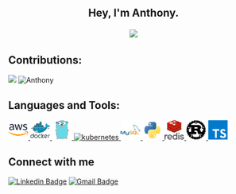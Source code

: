 ## <p align="center">Hey, I'm Anthony.</p>

<p align="center">
    <img src="https://readme-typing-svg.herokuapp.com?color=E4832f&width=380&height=45&lines=Gopher;Blockchain+Enthusiast;Rustacean.&center=true"></a>
</p>

<h2 align="left">Contributions:</h3>

<p align= "left">	
  <img src="https://github-readme-streak-stats.herokuapp.com/?user=anthonyoliai&show_icons=true&theme=onedark" width=48% />
  <img src="https://github-readme-stats.vercel.app/api?username=anthonyoliai&show_icons=true&locale=en&theme=cobalt" width=46% alt="Anthony" />
</p>

<h2 align="left">Languages and Tools:</h3>
<p align="left"> <a href="https://aws.amazon.com" target="_blank" rel="noreferrer"> <img src="https://raw.githubusercontent.com/devicons/devicon/master/icons/amazonwebservices/amazonwebservices-original-wordmark.svg" alt="aws" width="40" height="40"/> </a> <a href="https://www.docker.com/" target="_blank" rel="noreferrer"> <img src="https://raw.githubusercontent.com/devicons/devicon/master/icons/docker/docker-original-wordmark.svg" alt="docker" width="40" height="40"/> </a> <a href="https://golang.org" target="_blank" rel="noreferrer"> <img src="https://raw.githubusercontent.com/devicons/devicon/master/icons/go/go-original.svg" alt="go" width="40" height="40"/> </a> <a href="https://kubernetes.io" target="_blank" rel="noreferrer"> <img src="https://www.vectorlogo.zone/logos/kubernetes/kubernetes-icon.svg" alt="kubernetes" width="40" height="40"/> </a> <a href="https://www.mysql.com/" target="_blank" rel="noreferrer"> <img src="https://raw.githubusercontent.com/devicons/devicon/master/icons/mysql/mysql-original-wordmark.svg" alt="mysql" width="40" height="40"/> </a> <a href="https://www.python.org" target="_blank" rel="noreferrer"> <img src="https://raw.githubusercontent.com/devicons/devicon/master/icons/python/python-original.svg" alt="python" width="40" height="40"/> </a> <a href="https://redis.io" target="_blank" rel="noreferrer"> <img src="https://raw.githubusercontent.com/devicons/devicon/master/icons/redis/redis-original-wordmark.svg" alt="redis" width="40" height="40"/> </a> <a href="https://www.rust-lang.org" target="_blank" rel="noreferrer"> <img src="https://raw.githubusercontent.com/devicons/devicon/master/icons/rust/rust-plain.svg" alt="rust" width="40" height="40"/> </a> <a href="https://www.typescriptlang.org/" target="_blank" rel="noreferrer"> <img src="https://raw.githubusercontent.com/devicons/devicon/master/icons/typescript/typescript-original.svg" alt="typescript" width="40" height="40"/> </a> </p>


## Connect with me

[![Linkedin Badge](https://img.shields.io/badge/-AnthonyOliai-blue?style=flat-square&logo=Linkedin&logoColor=white&link=https://www.linkedin.com/in/anthony-oliai-52315118b//)](https://www.linkedin.com/in/anthony-oliai-52315118b/)
[![Gmail Badge](https://img.shields.io/badge/-anthonyoliai@gmail.com-c14438?style=flat-square&logo=Gmail&logoColor=white&link=mailto:anthonyoliai@gmail.com)](mailto:anthonyoliai@gmail.com)

